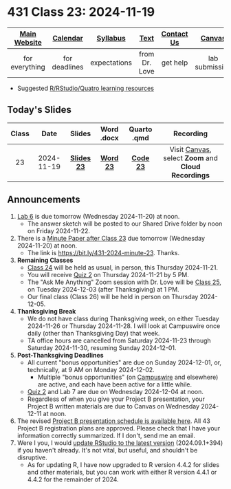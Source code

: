 # 431 Class 23: 2024-11-19

[Main Website](https://thomaselove.github.io/431-2024/) | [Calendar](https://thomaselove.github.io/431-2024/calendar.html) | [Syllabus](https://thomaselove.github.io/431-syllabus-2024/) | [Text](https://thomaselove.github.io/431-book/) | [Contact Us](https://thomaselove.github.io/431-2024/contact.html) | [Canvas](https://canvas.case.edu) | [Data and Code](https://github.com/THOMASELOVE/431-data)
:-----------: | :--------------: | :----------: | :---------: | :-------------: | :-----------: | :------------:
for everything | for deadlines | expectations | from Dr. Love | get help | lab submission | for downloads

- Suggested [R/RStudio/Quatro learning resources](https://thomaselove.github.io/431-2024/resources.html)

## Today's Slides

Class | Date | Slides | Word .docx | Quarto .qmd | Recording
:---: | :--------: | :------: | :------: | :------: | :-------------:
23 | 2024-11-19 | **[Slides 23](https://thomaselove.github.io/431-slides-2024/class23.html)** | **[Word 23](https://thomaselove.github.io/431-slides-2024/class23w.docx)** | **[Code 23](https://github.com/THOMASELOVE/431-slides-2024/blob/main/class23.qmd)** | Visit [Canvas](https://canvas.case.edu/), select **Zoom** and **Cloud Recordings**

## Announcements

1. [Lab 6](https://github.com/THOMASELOVE/431-labs-2024/tree/main/lab6) is due tomorrow (Wednesday 2024-11-20) at noon.
    - The answer sketch will be posted to our Shared Drive folder by noon on Friday 2024-11-22.
2. There is a [Minute Paper after Class 23](https://bit.ly/431-2024-minute-23) due tomorrow (Wednesday 2024-11-20) at noon.
    - The link is <https://bit.ly/431-2024-minute-23>. Thanks.
3. **Remaining Classes**
    - [Class 24](https://github.com/THOMASELOVE/431-classes-2024/tree/main/class24) will be held as usual, in person, this Thursday 2024-11-21.
    - You will receive [Quiz 2](https://github.com/THOMASELOVE/431-quizzes-2024/tree/main/quiz2) on Thursday 2024-11-21 by 5 PM.
    - The "Ask Me Anything" Zoom session with Dr. Love will be [Class 25](https://github.com/THOMASELOVE/431-classes-2024/tree/main/class25), on Tuesday 2024-12-03 (after Thanksgiving) at 1 PM.
    - Our final class (Class 26) will be held in person on Thursday 2024-12-05.
4. **Thanksgiving Break**
    - We do not have class during Thanksgiving week, on either Tuesday 2024-11-26 or Thursday 2024-11-28. I will look at Campuswire once daily (other than Thanksgiving Day) that week.
    - TA office hours are cancelled from Saturday 2024-11-23 through Saturday 2024-11-30, resuming Sunday 2024-12-01.
5. **Post-Thanksgiving Deadlines**
    - All current "bonus opportunities" are due on Sunday 2024-12-01, or, technically, at 9 AM on Monday 2024-12-02.
        - Multiple "bonus opportunities" (on [Campuswire](https://campuswire.com/) and elsewhere) are active, and each have been active for a little while.
    - [Quiz 2](https://github.com/THOMASELOVE/431-quizzes-2024/tree/main/quiz2) and Lab 7 are due on Wednesday 2024-12-04 at noon.
    - Regardless of when you give your Project B presentation, your Project B written materials are due to Canvas on Wednesday 2024-12-11 at noon.
6. The revised [Project B presentation schedule is available here](https://github.com/THOMASELOVE/431-classes-2024/blob/main/projectB/schedule.md). All 43 Project B registration plans are approved. Please check that I have your information correctly summarized. If I don't, send me an email.
7. Were I you, I would [update RStudio to the latest version](https://posit.co/download/rstudio-desktop/) (2024.09.1+394) if you haven't already. It's not vital, but useful, and shouldn't be disruptive.
    - As for updating R, I have now upgraded to R version 4.4.2 for slides and other materials, but you can work with either R version 4.4.1 or 4.4.2 for the remainder of 2024.
